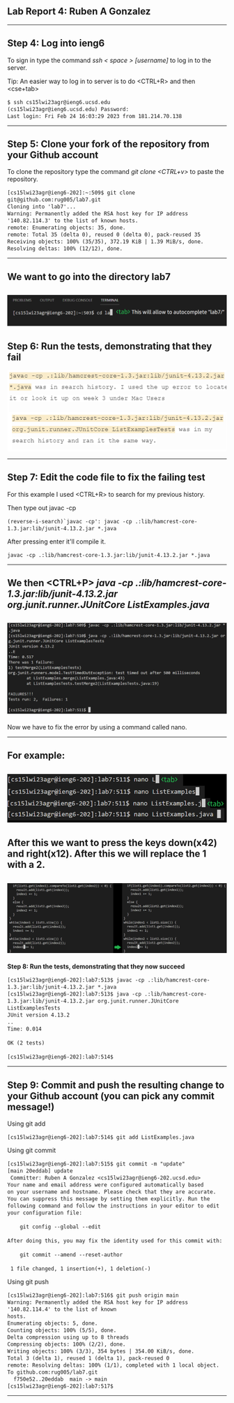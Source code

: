 ## Lab Report 4: Ruben A Gonzalez
---
**Step 4: Log into ieng6**
---
To sign in type the command *ssh < space > [username]* to log in to the server.
>
Tip: An easier way to log in to server is to do <CTRL+R> and then <cse+tab>
```
$ ssh cs15lwi23agr@ieng6.ucsd.edu
(cs15lwi23agr@ieng6.ucsd.edu) Password:
Last login: Fri Feb 24 16:03:29 2023 from 181.214.70.138
```
---
**Step 5: Clone your fork of the repository from your Github account**
---
To clone the repository type the command *git clone <CTRL+v>* to paste the repository.
```
[cs15lwi23agr@ieng6-202]:~:509$ git clone git@github.com:rug005/lab7.git
Cloning into 'lab7'...
Warning: Permanently added the RSA host key for IP address '140.82.114.3' to the list of known hosts.
remote: Enumerating objects: 35, done.
remote: Total 35 (delta 0), reused 0 (delta 0), pack-reused 35
Receiving objects: 100% (35/35), 372.19 KiB | 1.39 MiB/s, done.
Resolving deltas: 100% (12/12), done.
```
---
We want to go into the directory lab7
---
![Image](lab7.png)
---
**Step 6: Run the tests, demonstrating that they fail**
---
![Image](javac.png)

---

**Step 7: Edit the code file to fix the failing test**
---
For this example I used <CTRL+R> to search for my previous history.
>
Then type out javac -cp<ENTER>
 ```
 (reverse-i-search)`javac -cp': javac -cp .:lib/hamcrest-core-1.3.jar:lib/junit-4.13.2.jar *.java
 ```
 After pressing enter it'll compile it.
 ```
 javac -cp .:lib/hamcrest-core-1.3.jar:lib/junit-4.13.2.jar *.java
 ```
 ---
 We then <CTRL+P> *java -cp .:lib/hamcrest-core-1.3.jar:lib/junit-4.13.2.jar org.junit.runner.JUnitCore ListExamples.java*
 ---
![Image](FAILURES.png)
---
Now we have to fix the error by using a command called nano.
>
---
 
For example:
 ---
 >
![Image](nanoList.png)
 ---
 >
 
 After this we want to press the keys down(x42) and right(x12). After this we will replace the 1 with a 2.
---
![Image](edit.png)
---
**Step 8: Run the tests, demonstrating that they now succeed**
```
[cs15lwi23agr@ieng6-202]:lab7:513$ javac -cp .:lib/hamcrest-core-1.3.jar:lib/junit-4.13.2.jar *.java
[cs15lwi23agr@ieng6-202]:lab7:513$ java -cp .:lib/hamcrest-core-1.3.jar:lib/junit-4.13.2.jar org.junit.runner.JUnitCore 
ListExamplesTests
JUnit version 4.13.2
..
Time: 0.014

OK (2 tests)

[cs15lwi23agr@ieng6-202]:lab7:514$
```
---
**Step 9: Commit and push the resulting change to your Github account (you can pick any commit message!)**
---
Using git add
```
[cs15lwi23agr@ieng6-202]:lab7:514$ git add ListExamples.java
```
Using git commit
```
[cs15lwi23agr@ieng6-202]:lab7:515$ git commit -m "update"
[main 20eddab] update
 Committer: Ruben A Gonzalez <cs15lwi23agr@ieng6-202.ucsd.edu>
Your name and email address were configured automatically based
on your username and hostname. Please check that they are accurate.
You can suppress this message by setting them explicitly. Run the
following command and follow the instructions in your editor to edit
your configuration file:

    git config --global --edit

After doing this, you may fix the identity used for this commit with:

    git commit --amend --reset-author

 1 file changed, 1 insertion(+), 1 deletion(-)
 ```
 Using git push
 ```
[cs15lwi23agr@ieng6-202]:lab7:516$ git push origin main 
Warning: Permanently added the RSA host key for IP address '140.82.114.4' to the list of known 
hosts.
Enumerating objects: 5, done.
Counting objects: 100% (5/5), done.
Delta compression using up to 8 threads
Compressing objects: 100% (2/2), done.
Writing objects: 100% (3/3), 354 bytes | 354.00 KiB/s, done.
Total 3 (delta 1), reused 1 (delta 1), pack-reused 0
remote: Resolving deltas: 100% (1/1), completed with 1 local object.
To github.com:rug005/lab7.git
   f750e52..20eddab  main -> main
[cs15lwi23agr@ieng6-202]:lab7:517$ 
```
---


